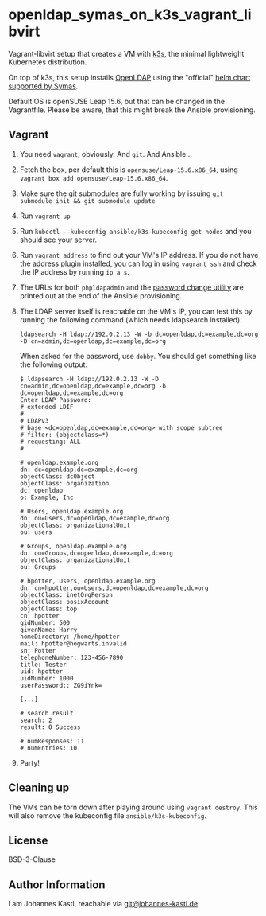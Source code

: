 # openldap_symas_on_k3s_vagrant_libvirt

Vagrant-libvirt setup that creates a VM with [k3s](https://k3s.io/), the minimal
lightweight Kubernetes distribution.

On top of k3s, this setup installs [OpenLDAP](openldap.org) using the "official"
[helm chart supported by Symas](https://github.com/symas/helm-openldap/).

Default OS is openSUSE Leap 15.6, but that can be changed in the Vagrantfile.
Please be aware, that this might break the Ansible provisioning.

## Vagrant

1. You need `vagrant`, obviously. And `git`. And Ansible...
1. Fetch the box, per default this is `opensuse/Leap-15.6.x86_64`, using
   `vagrant box add opensuse/Leap-15.6.x86_64`.
1. Make sure the git submodules are fully working by issuing
   `git submodule init && git submodule update`
1. Run `vagrant up`
1. Run `kubectl --kubeconfig ansible/k3s-kubeconfig get nodes` and you should
   see your server.
1. Run `vagrant address` to find out your VM's IP address. If you do not have
   the address plugin installed, you can log in using `vagrant ssh` and check
   the IP address by running `ip a s`.
1. The URLs for both `phpldapadmin` and the [password change
   utility](https://ltb-project.org/documentation/self-service-password.html)
   are printed out at the end of the Ansible provisioning.
1. The LDAP server itself is reachable on the VM's IP, you can test this by
   running the following command (which needs ldapsearch installed):

   ```
   ldapsearch -H ldap://192.0.2.13 -W -b dc=openldap,dc=example,dc=org -D cn=admin,dc=openldap,dc=example,dc=org
   ```

   When asked for the password, use `dobby`. You should get something like the
   following output:

   ```
   $ ldapsearch -H ldap://192.0.2.13 -W -D cn=admin,dc=openldap,dc=example,dc=org -b dc=openldap,dc=example,dc=org
   Enter LDAP Password:
   # extended LDIF
   #
   # LDAPv3
   # base <dc=openldap,dc=example,dc=org> with scope subtree
   # filter: (objectclass=*)
   # requesting: ALL
   #

   # openldap.example.org
   dn: dc=openldap,dc=example,dc=org
   objectClass: dcObject
   objectClass: organization
   dc: openldap
   o: Example, Inc

   # Users, openldap.example.org
   dn: ou=Users,dc=openldap,dc=example,dc=org
   objectClass: organizationalUnit
   ou: users

   # Groups, openldap.example.org
   dn: ou=Groups,dc=openldap,dc=example,dc=org
   objectClass: organizationalUnit
   ou: Groups

   # hpotter, Users, openldap.example.org
   dn: cn=hpotter,ou=Users,dc=openldap,dc=example,dc=org
   objectClass: inetOrgPerson
   objectClass: posixAccount
   objectClass: top
   cn: hpotter
   gidNumber: 500
   givenName: Harry
   homeDirectory: /home/hpotter
   mail: hpotter@hogwarts.invalid
   sn: Potter
   telephoneNumber: 123-456-7890
   title: Tester
   uid: hpotter
   uidNumber: 1000
   userPassword:: ZG9iYnk=

   [...]

   # search result
   search: 2
   result: 0 Success

   # numResponses: 11
   # numEntries: 10
   ```

1. Party!

## Cleaning up

The VMs can be torn down after playing around using `vagrant destroy`. This will
also remove the kubeconfig file `ansible/k3s-kubeconfig`.

## License

BSD-3-Clause

## Author Information

I am Johannes Kastl, reachable via git@johannes-kastl.de

